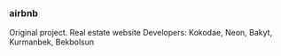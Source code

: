 ### airbnb
Original project. Real estate website
Developers: Kokodae, Neon, Bakyt, Kurmanbek, Bekbolsun
